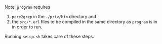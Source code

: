 Note: `program` requires 
1. `pcre2grep` in the `./priv/bin` directory and
2. the `src/*.erl` files to be compiled in the same directory as `program` is in
in order to run.

Running `setup.sh` takes care of these steps.
